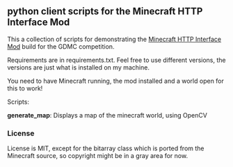 ## python client scripts for the Minecraft HTTP Interface Mod

This a collection of scripts for demonstrating the [Minecraft HTTP Interface Mod](https://github.com/nilsgawlik/gdmc_http_interface) build for the GDMC competition.

Requirements are in requirements.txt. Feel free to use different versions, the versions are just what is installed on my machine.

You need to have Minecraft running, the mod installed and a world open for this to work!

Scripts:

**generate_map**: Displays a map of the minecraft world, using OpenCV

### License

License is MIT, except for the bitarray class which is ported from the Minecraft source, so copyright might be in a gray area for now.